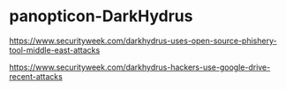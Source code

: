 # panopticon-DarkHydrus

https://www.securityweek.com/darkhydrus-uses-open-source-phishery-tool-middle-east-attacks

https://www.securityweek.com/darkhydrus-hackers-use-google-drive-recent-attacks

